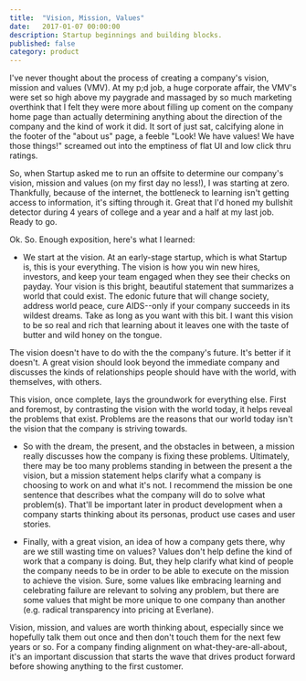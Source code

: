 ```yaml
---
title:  "Vision, Mission, Values"
date:   2017-01-07 00:00:00
description: Startup beginnings and building blocks.
published: false
category: product
---
```


I've never thought about the process of creating a company's vision, mission and values (VMV). At my p;d job, a huge corporate affair, the VMV's were set so high above my paygrade and massaged by so much marketing overthink that I felt they were more about filling up coment on the company home page than actually determining anything about the direction of the company and the kind of work it did. It sort of just sat, calcifying alone in the footer of the "about us" page, a feeble "Look! We have values! We have those things!" screamed out into the emptiness of flat UI and low click thru ratings. 

So, when Startup asked me to run an offsite to determine our company's vision, mission and values (on my first day no less!), I was starting at zero. Thankfully, because of the internet, the bottleneck to learning isn't getting access to information, it's sifting through it. Great that I'd honed my bullshit detector during 4 years of college and a year and a half at my last job. Ready to go.

Ok. So. Enough exposition, here's what I learned:

* We start at the vision. At an early-stage startup, which is what Startup is, this is your everything. The vision is how you win new hires, investors, and keep your team engaged when they see their checks on payday. Your vision is this bright, beautiful statement that summarizes a world that could exist. The edonic future that will change society, address world peace, cure AIDS--only if your company succeeds in its wildest dreams. Take as long as you want with this bit. I want this vision to be so real and rich that learning about it leaves one with the taste of butter and wild honey on the tongue. 

The vision doesn't have to do with the the company's future. It's better if it doesn't. A great vision should look beyond the immediate company and discusses the kinds of relationships people should have with the world, with themselves, with others. 

This vision, once complete, lays the groundwork for everything else. First and foremost, by contrasting the vision with the world today, it helps reveal the problems that exist. Problems are the reasons that our world today isn't the vision that the company is striving towards.

* So with the dream, the present, and the obstacles in between, a mission really discusses how the company is fixing these problems. Ultimately, there may be too many problems standing in between the present a the vision, but a mission statement helps clarify what a company is choosing to work on and what it's not. I recommend the mission be one sentence that describes what the company will do to solve what problem(s). That'll be important later in product development when a company starts thinking about its personas, product use cases and user stories.

* Finally, with a great vision, an idea of how a company gets there, why are we still wasting time on values? Values don't help define the kind of work that a company is doing. But, they help clarify what kind of people the company needs to be in order to be able to execute on the mission to achieve the vision. Sure, some values like embracing learning and celebrating failure are relevant to solving any problem, but there are some values that might be more unique to one company than another (e.g. radical transparency into pricing at Everlane).

Vision, mission, and values are worth thinking about, especially since we hopefully talk them out once and then don't touch them for the next few years or so. For a company finding alignment on what-they-are-all-about, it's an important discussion that starts the wave that drives product forward before showing anything to the first customer. 
